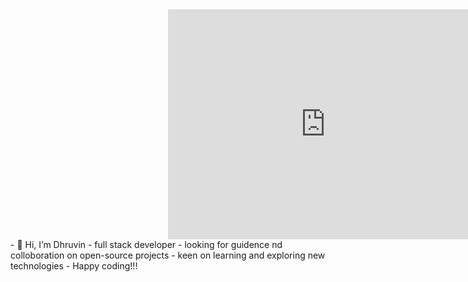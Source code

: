 <div id="header" align="center">
 <div style="width:100%;height:0;padding-bottom:73%;position:relative;">
   <iframe src="https://giphy.com/embed/QTfX9Ejfra3ZmNxh6B" width="100%" height="100%" style="position:absolute" frameBorder="0" class="giphy-embed" allowFullScreen>
   </iframe>
   </div>
</div>
- 👋 Hi, I’m Dhruvin
- full stack developer
- looking for guidence nd colloboration on open-source projects 
- keen on learning and exploring new technologies
- Happy coding!!!


<!---
djv03/djv03 is a ✨ special ✨ repository because its `README.md` (this file) appears on your GitHub profile.
You can click the Preview link to take a look at your changes.
--->
